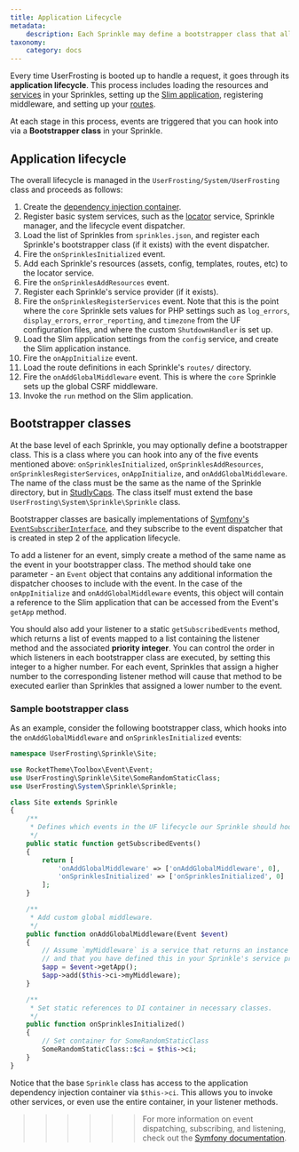 ```yaml
---
title: Application Lifecycle
metadata:
    description: Each Sprinkle may define a bootstrapper class that allows it to hook into various stages of the UserFrosting application lifecycle.
taxonomy:
    category: docs
---
```


Every time UserFrosting is booted up to handle a request, it goes through its **application lifecycle**.  This process includes loading the resources and [services](/services) in your Sprinkles, setting up the [Slim application](https://www.slimframework.com/docs/v3/objects/application.html), registering middleware, and setting up your [routes](/routes-and-controllers/front-controller).

At each stage in this process, events are triggered that you can hook into via a **Bootstrapper class** in your Sprinkle.

## Application lifecycle

The overall lifecycle is managed in the `UserFrosting/System/UserFrosting` class and proceeds as follows:

1. Create the [dependency injection container](/services/the-di-container).
2. Register basic system services, such as the [locator](/advanced/locator) service, Sprinkle manager, and the lifecycle event dispatcher.
3. Load the list of Sprinkles from `sprinkles.json`, and register each Sprinkle's bootstrapper class (if it exists) with the event dispatcher.
4. Fire the `onSprinklesInitialized` event.
5. Add each Sprinkle's resources (assets, config, templates, routes, etc) to the locator service.
6. Fire the `onSprinklesAddResources` event.
7. Register each Sprinkle's service provider (if it exists).
8. Fire the `onSprinklesRegisterServices` event.  Note that this is the point where the `core` Sprinkle sets values for PHP settings such as `log_errors`, `display_errors`, `error_reporting`, and `timezone` from the UF configuration files, and where the custom `ShutdownHandler` is set up.
9. Load the Slim application settings from the `config` service, and create the Slim application instance.
10. Fire the `onAppInitialize` event.
11. Load the route definitions in each Sprinkle's `routes/` directory.
12. Fire the `onAddGlobalMiddleware` event.  This is where the `core` Sprinkle sets up the global CSRF middleware.
13. Invoke the `run` method on the Slim application.

## Bootstrapper classes

At the base level of each Sprinkle, you may optionally define a bootstrapper class.  This is a class where you can hook into any of the five events mentioned above: `onSprinklesInitialized`, `onSprinklesAddResources`, `onSprinklesRegisterServices`, `onAppInitialize`, and `onAddGlobalMiddleware`.  The name of the class must be the same as the name of the Sprinkle directory, but in [StudlyCaps](https://laravel.com/api/5.4/Illuminate/Support/Str.html#method_studly).  The class itself must extend the base `UserFrosting\System\Sprinkle\Sprinkle` class.

Bootstrapper classes are basically implementations of [Symfony's `EventSubscriberInterface`](http://symfony.com/doc/current/components/event_dispatcher.html#using-event-subscribers), and they subscribe to the event dispatcher that is created in step 2 of the application lifecycle.

To add a listener for an event, simply create a method of the same name as the event in your bootstrapper class.  The method should take one parameter - an `Event` object that contains any additional information the dispatcher chooses to include with the event.  In the case of the `onAppInitialize` and `onAddGlobalMiddleware` events, this object will contain a reference to the Slim application that can be accessed from the Event's `getApp` method.

You should also add your listener to a static `getSubscribedEvents` method, which returns a list of events mapped to a list containing the listener method and the associated **priority integer**.  You can control the order in which listeners in each bootstrapper class are executed, by setting this integer to a higher number.  For each event, Sprinkles that assign a higher number to the corresponding listener method will cause that method to be executed earlier than Sprinkles that assigned a lower number to the event.

### Sample bootstrapper class

As an example, consider the following bootstrapper class, which hooks into the `onAddGlobalMiddleware` and `onSprinklesInitialized` events:

```php
namespace UserFrosting\Sprinkle\Site;

use RocketTheme\Toolbox\Event\Event;
use UserFrosting\Sprinkle\Site\SomeRandomStaticClass;
use UserFrosting\System\Sprinkle\Sprinkle;

class Site extends Sprinkle
{
    /**
     * Defines which events in the UF lifecycle our Sprinkle should hook into.
     */
    public static function getSubscribedEvents()
    {
        return [
            'onAddGlobalMiddleware' => ['onAddGlobalMiddleware', 0],
            'onSprinklesInitialized' => ['onSprinklesInitialized', 0]
        ];
    }

    /**
     * Add custom global middleware.
     */
    public function onAddGlobalMiddleware(Event $event)
    {
        // Assume `myMiddleware` is a service that returns an instance of your middleware class,
        // and that you have defined this in your Sprinkle's service provider.
        $app = $event->getApp();
        $app->add($this->ci->myMiddleware);
    }

    /**
     * Set static references to DI container in necessary classes.
     */
    public function onSprinklesInitialized()
    {
        // Set container for SomeRandomStaticClass
        SomeRandomStaticClass::$ci = $this->ci;
    }
}

```

Notice that the base `Sprinkle` class has access to the application dependency injection container via `$this->ci`.  This allows you to invoke other services, or even use the entire container, in your listener methods.

>>>>>> For more information on event dispatching, subscribing, and listening, check out the [Symfony documentation](http://symfony.com/doc/current/components/event_dispatcher.html).
